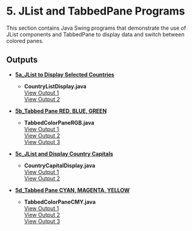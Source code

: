 # 5. JList and TabbedPane Programs

This section contains Java Swing programs that demonstrate the use of JList components and TabbedPane to display data and switch between colored panes.

## Outputs

- **[5a_JList to Display Selected Countries](./5a_JList%20to%20Display%20Selected%20Countries)**  
  - **CountryListDisplay.java**  
    [View Output 1](./5a_JList%20to%20Display%20Selected%20Countries/5a.png)  
    [View Output 2](./5a_JList%20to%20Display%20Selected%20Countries/5a0.png)

- **[5b_Tabbed Pane RED, BLUE, GREEN](./5b_Tabbed%20Pane%20RED,%20BLUE,%20GREEN)**  
  - **TabbedColorPaneRGB.java**  
    [View Output 1](./5b_Tabbed%20Pane%20RED,%20BLUE,%20GREEN/5b.png)  
    [View Output 2](./5b_Tabbed%20Pane%20RED,%20BLUE,%20GREEN/5b0.png)  
    [View Output 3](./5b_Tabbed%20Pane%20RED,%20BLUE,%20GREEN/5b00.png)

- **[5c_JList and Display Country Capitals](./5c_JList%20and%20Display%20Country%20Capitals)**  
  - **CountryCapitalDisplay.java**  
    [View Output 1](./5c_JList%20and%20Display%20Country%20Capitals/5c.png)  
    [View Output 2](./5c_JList%20and%20Display%20Country%20Capitals/5c0.png)

- **[5d_Tabbed Pane CYAN, MAGENTA, YELLOW](./5d_Tabbed%20Pane%20CYAN,%20MAGENTA,%20YELLOW)**  
  - **TabbedColorPaneCMY.java**  
    [View Output 1](./5d_Tabbed%20Pane%20CYAN,%20MAGENTA,%20YELLOW/5d.png)  
    [View Output 2](./5d_Tabbed%20Pane%20CYAN,%20MAGENTA,%20YELLOW/5d0.png)  
    [View Output 3](./5d_Tabbed%20Pane%20CYAN,%20MAGENTA,%20YELLOW/5d00.png)
